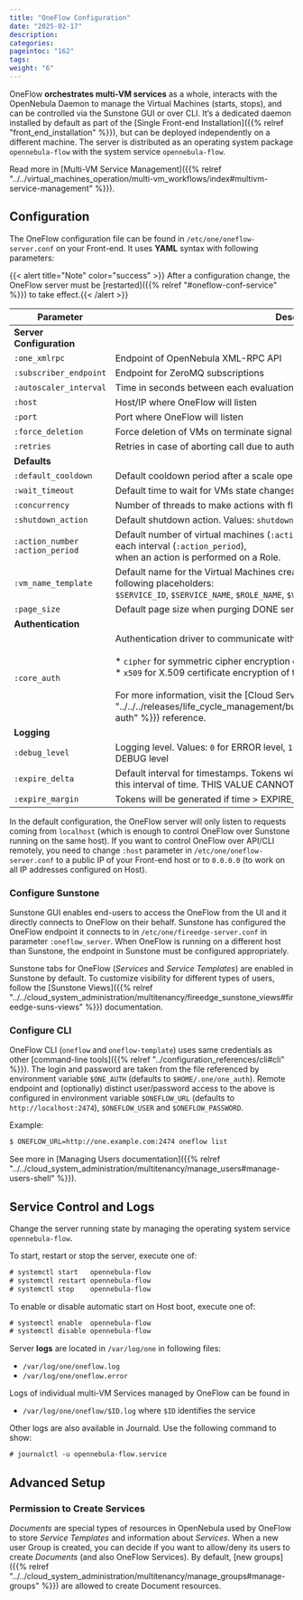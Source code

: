 ```yaml
---
title: "OneFlow Configuration"
date: "2025-02-17"
description:
categories:
pageintoc: "162"
tags:
weight: "6"
---
```


<a id="appflow-configure"></a>

<a id="oneflow-conf"></a>

<!--# OneFlow Configuration -->

OneFlow **orchestrates multi-VM services** as a whole, interacts with the OpenNebula Daemon to manage the Virtual Machines (starts, stops), and can be controlled via the Sunstone GUI or over CLI. It’s a dedicated daemon installed by default as part of the [Single Front-end Installation]({{% relref "front_end_installation" %}}), but can be deployed independently on a different machine. The server is distributed as an operating system package `opennebula-flow` with the system service `opennebula-flow`.

Read more in [Multi-VM Service Management]({{% relref "../../virtual_machines_operation/multi-vm_workflows/index#multivm-service-management" %}}).

## Configuration

The OneFlow configuration file can be found in `/etc/one/oneflow-server.conf` on your Front-end. It uses **YAML** syntax with following parameters:

{{< alert title="Note" color="success" >}}
After a configuration change, the OneFlow server must be [restarted]({{% relref "#oneflow-conf-service" %}}) to take effect.{{< /alert >}} 

| Parameter                             | Description                                                                                                                                                                                                                                                                                                                                                              |
|---------------------------------------|--------------------------------------------------------------------------------------------------------------------------------------------------------------------------------------------------------------------------------------------------------------------------------------------------------------------------------------------------------------------------|
| **Server Configuration**              |                                                                                                                                                                                                                                                                                                                                                                          |
| `:one_xmlrpc`                         | Endpoint of OpenNebula XML-RPC API                                                                                                                                                                                                                                                                                                                                       |
| `:subscriber_endpoint`                | Endpoint for ZeroMQ subscriptions                                                                                                                                                                                                                                                                                                                                        |
| `:autoscaler_interval`                | Time in seconds between each evaluation of elasticity rules                                                                                                                                                                                                                                                                                                              |
| `:host`                               | Host/IP where OneFlow will listen                                                                                                                                                                                                                                                                                                                                        |
| `:port`                               | Port where OneFlow will listen                                                                                                                                                                                                                                                                                                                                           |
| `:force_deletion`                     | Force deletion of VMs on terminate signal                                                                                                                                                                                                                                                                                                                                |
| `:retries`                            | Retries in case of aborting call due to authentication issue                                                                                                                                                                                                                                                                                                             |
| **Defaults**                          |                                                                                                                                                                                                                                                                                                                                                                          |
| `:default_cooldown`                   | Default cooldown period after a scale operation, in seconds                                                                                                                                                                                                                                                                                                              |
| `:wait_timeout`                       | Default time to wait for VMs state changes, in seconds                                                                                                                                                                                                                                                                                                                   |
| `:concurrency`                        | Number of threads to make actions with flows                                                                                                                                                                                                                                                                                                                             |
| `:shutdown_action`                    | Default shutdown action. Values: `shutdown`, `shutdown-hard`                                                                                                                                                                                                                                                                                                             |
| `:action_number`<br/>`:action_period` | Default number of virtual machines (`:action_number`) that will receive the given call in each interval (`:action_period`),<br/>when an action is performed on a Role.                                                                                                                                                                                                   |
| `:vm_name_template`                   | Default name for the Virtual Machines created by Oneflow. You can use any of the following placeholders:<br/>`$SERVICE_ID`, `$SERVICE_NAME`, `$ROLE_NAME`, `$VM_NUMBER`.                                                                                                                                                                                                 |
| `:page_size`                          | Default page size when purging DONE services                                                                                                                                                                                                                                                                                                                             |
| **Authentication**                    |                                                                                                                                                                                                                                                                                                                                                                          |
| `:core_auth`                          | Authentication driver to communicate with OpenNebula core<br/><br/>* `cipher` for symmetric cipher encryption of tokens<br/>* `x509` for X.509 certificate encryption of tokens<br/><br/>For more information, visit the [Cloud Server Authentication]({{% relref "../../../releases/life_cycle_management/building_from_source_code/cloud_auth#cloud-auth" %}}) reference. |
| **Logging**                           |                                                                                                                                                                                                                                                                                                                                                                          |
| `:debug_level`                        | Logging level. Values: `0` for ERROR level, `1` for WARNING level, `2` for INFO level, `3` for DEBUG level                                                                                                                                                                                                                                                               |
| `:expire_delta`                       | Default interval for timestamps. Tokens will be generated using the same timestamp for this interval of time. THIS VALUE CANNOT BE LOWER THAN EXPIRE_MARGIN.                                                                                                                                                                                                             |
| `:expire_margin`                      | Tokens will be generated if time > EXPIRE_TIME - EXPIRE_MARGIN                                                                                                                                                                                                                                                                                                           |

In the default configuration, the OneFlow server will only listen to requests coming from `localhost` (which is enough to control OneFlow over Sunstone running on the same host). If you want to control OneFlow over API/CLI remotely, you need to change `:host` parameter in `/etc/one/oneflow-server.conf` to a public IP of your Front-end host or to `0.0.0.0` (to work on all IP addresses configured on Host).

<a id="oneflow-conf-sunstone"></a>

### Configure Sunstone

Sunstone GUI enables end-users to access the OneFlow from the UI and it directly connects to OneFlow on their behalf. Sunstone has configured the OneFlow endpoint it connects to in `/etc/one/fireedge-server.conf` in parameter `:oneflow_server`. When OneFlow is running on a different host than Sunstone, the endpoint in Sunstone must be configured appropriately.

Sunstone tabs for OneFlow (*Services* and *Service Templates*) are enabled in Sunstone by default. To customize visibility for different types of users, follow the [Sunstone Views]({{% relref "../../cloud_system_administration/multitenancy/fireedge_sunstone_views#fireedge-suns-views" %}}) documentation.

### Configure CLI

OneFlow CLI (`oneflow` and `oneflow-template`) uses same credentials as other [command-line tools]({{% relref "../configuration_references/cli#cli" %}}). The login and password are taken from the file referenced by environment variable `$ONE_AUTH` (defaults to `$HOME/.one/one_auth`). Remote endpoint and (optionally) distinct user/password access to the above is configured in environment variable `$ONEFLOW_URL` (defaults to `http://localhost:2474`), `$ONEFLOW_USER` and `$ONEFLOW_PASSWORD`.

Example:

```default
$ ONEFLOW_URL=http://one.example.com:2474 oneflow list
```

See more in [Managing Users documentation]({{% relref "../../cloud_system_administration/multitenancy/manage_users#manage-users-shell" %}}).

<a id="oneflow-conf-service"></a>

## Service Control and Logs

Change the server running state by managing the operating system service `opennebula-flow`.

To start, restart or stop the server, execute one of:

```default
# systemctl start   opennebula-flow
# systemctl restart opennebula-flow
# systemctl stop    opennebula-flow
```

To enable or disable automatic start on Host boot, execute one of:

```default
# systemctl enable  opennebula-flow
# systemctl disable opennebula-flow
```

Server **logs** are located in `/var/log/one` in following files:

- `/var/log/one/oneflow.log`
- `/var/log/one/oneflow.error`

Logs of individual multi-VM Services managed by OneFlow can be found in

- `/var/log/one/oneflow/$ID.log` where `$ID` identifies the service

Other logs are also available in Journald. Use the following command to show:

```default
# journalctl -u opennebula-flow.service
```

## Advanced Setup

### Permission to Create Services

*Documents* are special types of resources in OpenNebula used by OneFlow to store *Service Templates* and information about *Services*. When a new user Group is created, you can decide if you want to allow/deny its users to create *Documents* (and also OneFlow Services). By default, [new groups]({{% relref "../../cloud_system_administration/multitenancy/manage_groups#manage-groups" %}}) are allowed to create Document resources.
